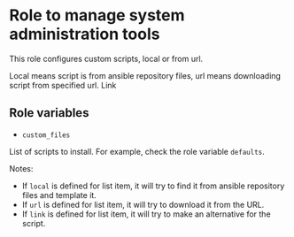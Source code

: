 # Role to manage system administration tools

This role configures custom scripts, local or from url.

Local means script is from ansible repository files, url means downloading script from specified url. Link

## Role variables

* `custom_files`

List of scripts to install. For example, check the role variable `defaults`.

Notes:

- If `local` is defined for list item, it will try to find it from ansible repository files and template it.
- If `url` is defined for list item, it will try to download it from the URL.
- If `link` is defined for list item, it will try to make an alternative for the script.
